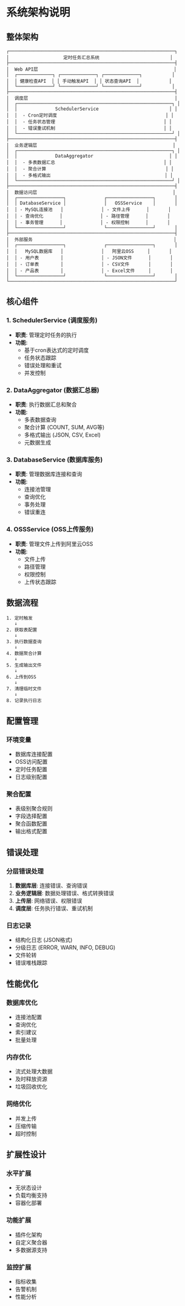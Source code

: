# 系统架构说明

## 整体架构

```
┌─────────────────────────────────────────────────────────────┐
│                    定时任务汇总系统                          │
├─────────────────────────────────────────────────────────────┤
│  Web API层                                                  │
│  ┌─────────────┐ ┌─────────────┐ ┌─────────────┐           │
│  │ 健康检查API  │ │ 手动触发API  │ │ 状态查询API  │           │
│  └─────────────┘ └─────────────┘ └─────────────┘           │
├─────────────────────────────────────────────────────────────┤
│  调度层                                                      │
│  ┌─────────────────────────────────────────────────────────┐ │
│  │              SchedulerService                          │ │
│  │  - Cron定时调度                                        │ │
│  │  - 任务状态管理                                        │ │
│  │  - 错误重试机制                                        │ │
│  └─────────────────────────────────────────────────────────┘ │
├─────────────────────────────────────────────────────────────┤
│  业务逻辑层                                                  │
│  ┌─────────────────────────────────────────────────────────┐ │
│  │              DataAggregator                            │ │
│  │  - 多表数据汇总                                        │ │
│  │  - 聚合计算                                            │ │
│  │  - 多格式输出                                          │ │
│  └─────────────────────────────────────────────────────────┘ │
├─────────────────────────────────────────────────────────────┤
│  数据访问层                                                  │
│  ┌─────────────────┐              ┌─────────────────┐       │
│  │ DatabaseService │              │   OSSService    │       │
│  │ - MySQL连接池   │              │ - 文件上传      │       │
│  │ - 查询优化      │              │ - 路径管理      │       │
│  │ - 事务管理      │              │ - 权限控制      │       │
│  └─────────────────┘              └─────────────────┘       │
├─────────────────────────────────────────────────────────────┤
│  外部服务                                                    │
│  ┌─────────────────┐              ┌─────────────────┐       │
│  │   MySQL数据库   │              │   阿里云OSS     │       │
│  │ - 用户表        │              │ - JSON文件      │       │
│  │ - 订单表        │              │ - CSV文件       │       │
│  │ - 产品表        │              │ - Excel文件     │       │
│  └─────────────────┘              └─────────────────┘       │
└─────────────────────────────────────────────────────────────┘
```

## 核心组件

### 1. SchedulerService (调度服务)
- **职责**: 管理定时任务的执行
- **功能**:
  - 基于cron表达式的定时调度
  - 任务状态跟踪
  - 错误处理和重试
  - 并发控制

### 2. DataAggregator (数据汇总器)
- **职责**: 执行数据汇总和聚合
- **功能**:
  - 多表数据查询
  - 聚合计算 (COUNT, SUM, AVG等)
  - 多格式输出 (JSON, CSV, Excel)
  - 元数据生成

### 3. DatabaseService (数据库服务)
- **职责**: 管理数据库连接和查询
- **功能**:
  - 连接池管理
  - 查询优化
  - 事务处理
  - 错误重连

### 4. OSSService (OSS上传服务)
- **职责**: 管理文件上传到阿里云OSS
- **功能**:
  - 文件上传
  - 路径管理
  - 权限控制
  - 上传状态跟踪

## 数据流程

```
1. 定时触发
   ↓
2. 获取表配置
   ↓
3. 执行数据查询
   ↓
4. 数据聚合计算
   ↓
5. 生成输出文件
   ↓
6. 上传到OSS
   ↓
7. 清理临时文件
   ↓
8. 记录执行日志
```

## 配置管理

### 环境变量
- 数据库连接配置
- OSS访问配置
- 定时任务配置
- 日志级别配置

### 聚合配置
- 表级别聚合规则
- 字段选择配置
- 聚合函数配置
- 输出格式配置

## 错误处理

### 分层错误处理
1. **数据库层**: 连接错误、查询错误
2. **业务逻辑层**: 数据处理错误、格式转换错误
3. **上传层**: 网络错误、权限错误
4. **调度层**: 任务执行错误、重试机制

### 日志记录
- 结构化日志 (JSON格式)
- 分级日志 (ERROR, WARN, INFO, DEBUG)
- 文件轮转
- 错误堆栈跟踪

## 性能优化

### 数据库优化
- 连接池配置
- 查询优化
- 索引建议
- 批量处理

### 内存优化
- 流式处理大数据
- 及时释放资源
- 垃圾回收优化

### 网络优化
- 并发上传
- 压缩传输
- 超时控制

## 扩展性设计

### 水平扩展
- 无状态设计
- 负载均衡支持
- 容器化部署

### 功能扩展
- 插件化架构
- 自定义聚合器
- 多数据源支持

### 监控扩展
- 指标收集
- 告警机制
- 性能分析